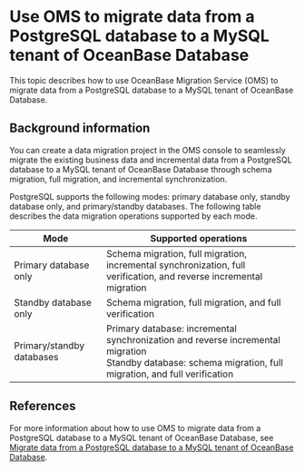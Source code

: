 # Use OMS to migrate data from a PostgreSQL database to a MySQL tenant of OceanBase Database

This topic describes how to use OceanBase Migration Service (OMS) to migrate data from a PostgreSQL database to a MySQL tenant of OceanBase Database. 

## Background information

You can create a data migration project in the OMS console to seamlessly migrate the existing business data and incremental data from a PostgreSQL database to a MySQL tenant of OceanBase Database through schema migration, full migration, and incremental synchronization. 

PostgreSQL supports the following modes: primary database only, standby database only, and primary/standby databases. The following table describes the data migration operations supported by each mode. 

| Mode | Supported operations |
|-----|----------------------------------------------------------|
| Primary database only | Schema migration, full migration, incremental synchronization, full verification, and reverse incremental migration |
| Standby database only | Schema migration, full migration, and full verification |
| Primary/standby databases | Primary database: incremental synchronization and reverse incremental migration<br>Standby database: schema migration, full migration, and full verification |

## References

For more information about how to use OMS to migrate data from a PostgreSQL database to a MySQL tenant of OceanBase Database, see [Migrate data from a PostgreSQL database to a MySQL tenant of OceanBase Database](https://en.oceanbase.com/docs/enterprise-oms-doc-en-10000000000888348). 
